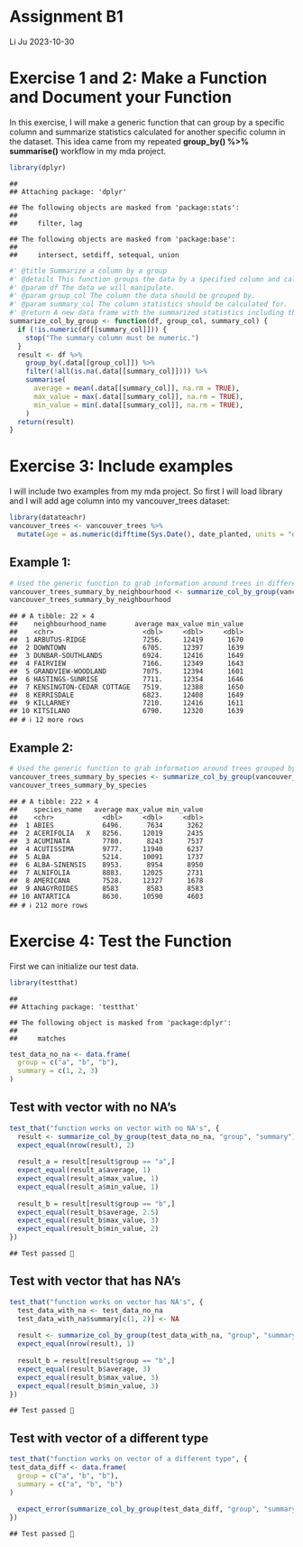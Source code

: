 Assignment B1
================
Li Ju
2023-10-30

# Exercise 1 and 2: Make a Function and Document your Function

In this exercise, I will make a generic function that can group by a
specific column and summarize statistics calculated for another specific
column in the dataset. This idea came from my repeated **group_by() %\>%
summarise()** workflow in my mda project.

``` r
library(dplyr)
```

    ## 
    ## Attaching package: 'dplyr'

    ## The following objects are masked from 'package:stats':
    ## 
    ##     filter, lag

    ## The following objects are masked from 'package:base':
    ## 
    ##     intersect, setdiff, setequal, union

``` r
#' @title Summarize a column by a group
#' @details This function groups the data by a specified column and calculates statistics for another specified column.
#' @param df The data we will manipulate.
#' @param group_col The column the data should be grouped by.
#' @param summary_col The column statistics should be calculated for.
#' @return A new data frame with the summarized statistics including the average, maximum and minimum of the summary column..
summarize_col_by_group <- function(df, group_col, summary_col) {
  if (!is.numeric(df[[summary_col]])) {
    stop("The summary column must be numeric.")
  }
  result <- df %>%
    group_by(.data[[group_col]]) %>%
    filter(!all(is.na(.data[[summary_col]]))) %>%
    summarise(
      average = mean(.data[[summary_col]], na.rm = TRUE),
      max_value = max(.data[[summary_col]], na.rm = TRUE),
      min_value = min(.data[[summary_col]], na.rm = TRUE),
    )
  return(result)
}
```

# Exercise 3: Include examples

I will include two examples from my mda project. So first I will load
library and I will add age column into my vancouver_trees dataset:

``` r
library(datateachr)
vancouver_trees <- vancouver_trees %>%
  mutate(age = as.numeric(difftime(Sys.Date(), date_planted, units = "days")))
```

## Example 1:

``` r
# Used the generic function to grab information around trees in different neighbourhoods including the average age of trees, the maximal age of trees and the minimal age of trees
vancouver_trees_summary_by_neighbourhood <- summarize_col_by_group(vancouver_trees, group_col = "neighbourhood_name", summary_col = "age")
vancouver_trees_summary_by_neighbourhood
```

    ## # A tibble: 22 × 4
    ##    neighbourhood_name       average max_value min_value
    ##    <chr>                      <dbl>     <dbl>     <dbl>
    ##  1 ARBUTUS-RIDGE              7256.     12419      1670
    ##  2 DOWNTOWN                   6705.     12397      1639
    ##  3 DUNBAR-SOUTHLANDS          6924.     12416      1649
    ##  4 FAIRVIEW                   7166.     12349      1643
    ##  5 GRANDVIEW-WOODLAND         7075.     12394      1601
    ##  6 HASTINGS-SUNRISE           7711.     12354      1646
    ##  7 KENSINGTON-CEDAR COTTAGE   7519.     12388      1650
    ##  8 KERRISDALE                 6823.     12408      1649
    ##  9 KILLARNEY                  7210.     12416      1611
    ## 10 KITSILANO                  6790.     12320      1639
    ## # ℹ 12 more rows

## Example 2:

``` r
# Used the generic function to grab information around trees grouped by different species including the average age of trees, the maximal age of trees and the minimal age of trees
vancouver_trees_summary_by_species <- summarize_col_by_group(vancouver_trees, group_col = "species_name", summary_col = "age")
vancouver_trees_summary_by_species
```

    ## # A tibble: 222 × 4
    ##    species_name   average max_value min_value
    ##    <chr>            <dbl>     <dbl>     <dbl>
    ##  1 ABIES            6496.      7634      3262
    ##  2 ACERIFOLIA   X   8256.     12019      2435
    ##  3 ACUMINATA        7780.      8243      7537
    ##  4 ACUTISSIMA       9777.     11940      6237
    ##  5 ALBA             5214.     10091      1737
    ##  6 ALBA-SINENSIS    8953.      8954      8950
    ##  7 ALNIFOLIA        8883.     12025      2731
    ##  8 AMERICANA        7528.     12327      1678
    ##  9 ANAGYROIDES      8583       8583      8583
    ## 10 ANTARTICA        8630.     10590      4603
    ## # ℹ 212 more rows

# Exercise 4: Test the Function

First we can initialize our test data.

``` r
library(testthat)
```

    ## 
    ## Attaching package: 'testthat'

    ## The following object is masked from 'package:dplyr':
    ## 
    ##     matches

``` r
test_data_no_na <- data.frame(
  group = c("a", "b", "b"),
  summary = c(1, 2, 3)
)
```

## Test with vector with no NA’s

``` r
test_that("function works on vector with no NA's", {
  result <- summarize_col_by_group(test_data_no_na, "group", "summary")
  expect_equal(nrow(result), 2)
  
  result_a = result[result$group == "a",]
  expect_equal(result_a$average, 1)
  expect_equal(result_a$max_value, 1)
  expect_equal(result_a$min_value, 1)
  
  result_b = result[result$group == "b",]
  expect_equal(result_b$average, 2.5)
  expect_equal(result_b$max_value, 3)
  expect_equal(result_b$min_value, 2)
})
```

    ## Test passed 🥳

## Test with vector that has NA’s

``` r
test_that("function works on vector has NA's", {
  test_data_with_na <- test_data_no_na
  test_data_with_na$summary[c(1, 2)] <- NA
  
  result <- summarize_col_by_group(test_data_with_na, "group", "summary")
  expect_equal(nrow(result), 1)
  
  result_b = result[result$group == "b",]
  expect_equal(result_b$average, 3)
  expect_equal(result_b$max_value, 3)
  expect_equal(result_b$min_value, 3)
})
```

    ## Test passed 🥳

## Test with vector of a different type

``` r
test_that("function works on vector of a different type", {
test_data_diff <- data.frame(
  group = c("a", "b", "b"),
  summary = c("a", "b", "b")
)
  
  expect_error(summarize_col_by_group(test_data_diff, "group", "summary"))
})
```

    ## Test passed 🎉

